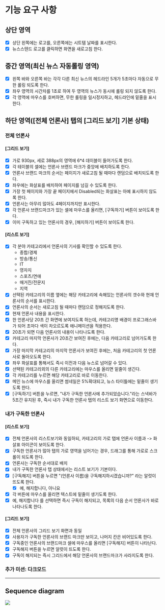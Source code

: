 # 기능 요구 사항
## 상단 영역
 - [X] 상단 왼쪽에는 로고를, 오른쪽에는 시트템 날짜를 표시한다.
 - [X] 뉴스스텐드 로고를 클릭하면 화면을 새로고침 한다.

## 중간 영역(최신 뉴스 자동롤링 영역)
 - [X] 왼쪽 바와 오른쪽 바는 각각 다른 최신 뉴스의 헤드라인 5개가 5초마다 자동으로 무한 롤링 되도록 한다.
 - [X] 좌우 영역의 시간차를 1초로 하여 두 영역의 뉴스가 동시에 롤링 되지 않도록 한다.
 - [X] 각 영역에 마우스를 호버하면, 무한 롤링을 일시정지하고, 헤드라인에 밑줄을 표시한다.

## 하단 영역([전체 언론사] 탭의 [그리드 보기] 기본 상태)
### 전체 언론사
#### [그리드 보기]
 - [X] 가로 930px, 세로 388px의 영역에 6*4 데이블이 들어가도록 한다.
 - [X] 각 테이블의 셀에는 언론사 브랜드 마크가 중앙에 배치하도록 한다.
 - [X] 언론사 브랜드 마크의 순서는 페이지가 새로고침 될 때마다 랜덤으로 배치되도록 한다.
 - [X] 좌우에는 화살표를 배치하여 페이지를 넘길 수 있도록 한다.
 - [X] 가장 첫 페이지와 가장 끝 페이지에서 Disabled되는 화살표는 아예 표시하지 않도록 한다.
 - [X] 언론사는 아무리 많아도 4페이지까지만 표시한다.
 - [X] 각 언론사 브랜드마크가 있는 셀에 마우스를 올리면, [구독하기] 버튼이 보이도록 한다.
 - [X] 이미 구독하고 있는 언론사의 경우, [해지하기] 버튼이 보이도록 한다.
 
#### [리스트 보기]
 - [X] 각 분야 카테고리에서 언론사의 기사를 확인할 수 있도록 한다.
   - 종합/경제
   - 방송/통신
   - IT
   - 영자지
   - 스포츠/연애
   - 매거진/전문지
   - 지역
 - [X] 선택된 카테고리의 이름 옆에는 해당 카테고리에 속해있는 언론사의 갯수와 현재 언론사의 순서를 표시한다.
 - [X] 언론사의 순서는 새로고침 될 때마다 랜덤으로 정해지도록 한다.
 - [X] 현재 언론사 내용을 표시한다.
 - [X] 한 언론사당 20초 간 화면에 보여지도록 하는데, 카테고리명 배경이 프로그래스바가 되어 초마다 색이 차오르도록 애니메이션을 적용한다.
 - [X] 20초가 되면 다음 언론사의 내용이 나타나도록 한다.
 - [X] 카테고리 마지막 언론사가 20초간 보여진 후에는, 다음 카테고리로 넘어가도록 한다.
 - [X] 가장 마지막 카테고리의 마지막 언론사가 보여진 후에는, 처음 카테고리의 첫 언론사로 돌아오도록 한다.
 - [X] 좌우 화살표를 통해서도 즉시 이전과 다음 뉴스로 넘어갈 수 있다.
 - [X] 선택된 카테고리외의 다른 카테고리에는 마우스를 올리면 밑줄이 생긴다.
 - [X] 각 카테고리를 누르면 해당 카테고리로 바로 이동한다.
 - [X] 메인 뉴스에 마우스를 올리면 썸네일은 5%확대되고, 뉴스 타이틀에는 밑줄이 생기도록 한다.
 - [X] [구독하기] 버튼을 누르면, "내가 구독한 언론사에 추가되었습니다."라는 스낵바가 5초간 유지된 후, 즉시 내가 구독한 언론사 탭의 리스트 보기 화면으로 이동한다.
 
 ### 내가 구독한 언론사
 #### [리스트 보기]
  - [X] 전체 언론사의 리스트보기와 동일하되, 카테고리의 가로 탭에 언론사 이름과 -> 화살표 아이콘이 보이도록 한다.
  - [X] 구독한 언론사가 많아 탭의 가로 영역을 넘어가는 경우, 드래그를 통해 가로로 스크롤이 되도록 한다.
  - [X] 언론사는 구독한 순서대로 배치
  - [X] 내가 구독한 언론사 탭 상태에서는 리스트 보기가 기본이다.
  - [X] [구독해지] 버튼을 누르면 "(언론사 이름)을 구독해지하시겠습니까?" 라는 알럿이 뜨도록 한다.
    - [X] 예, 해지합니다, 아니요
  - [X] 각 버튼에 마우스를 올리면 텍스트에 밑줄이 생기도록 한다.
  - [X] 예, 해지합니다 를 선택하면 즉시 구독이 해지되고, 목록의 다음 순서 언론사가 바로 나타나도록 한다.
#### [그리드 보기]
 - [X] 전체 언론사의 그리드 보기 화면과 동일
 - [X] 사용자가 구독한 언론사의 브랜드 마크만 보이고, 나머지 칸은 비어있도록 한다.
 - [X] 구독중인 언론사의 브랜드마크 셀에 마우스를 올리면 [구독해지] 버튼이 나타난다.
 - [X] 구독해지 버튼을 누르면 알럿이 뜨도록 한다.
 - [X] 구독이 해지되는 즉시 그리드에서 해당 언론사의 브랜드마크가 사라지도록 한다.
  
### 추가 미션: 다크모드
---

## Sequence diagram
[![](https://mermaid.ink/img/pako:eNqNkMFOwzAMhl8l8gmkjgfoAWmjW4cECKkTl6SHLDHMsCaVk6qgde9OuoFUEAdySj5__m3lAMZbhBye9743O81RbArlRDpzSc7i-9VrqMVsdi0WF_O2Ta_Lc3lxgjdyjdoi11NYyI1vH7APT4T9j8pS3mtyE7wc8UCh6rbBMG0xExTuKMTRGcRKPjKGU06FezTR8_8aSznOXyHaL7_87Q9iLUsmO1nmD-dWfmfWkEGD3Giy6bsOY4eCuMMGFeTpajW_KVDumDzdRV99OAN55A4z6FqrIxakX1g3Z3j8BGrre1E?type=png)](https://mermaid-js.github.io/mermaid-live-editor/edit#pako:eNqNkMFOwzAMhl8l8gmkjgfoAWmjW4cECKkTl6SHLDHMsCaVk6qgde9OuoFUEAdySj5__m3lAMZbhBye9743O81RbArlRDpzSc7i-9VrqMVsdi0WF_O2Ta_Lc3lxgjdyjdoi11NYyI1vH7APT4T9j8pS3mtyE7wc8UCh6rbBMG0xExTuKMTRGcRKPjKGU06FezTR8_8aSznOXyHaL7_87Q9iLUsmO1nmD-dWfmfWkEGD3Giy6bsOY4eCuMMGFeTpajW_KVDumDzdRV99OAN55A4z6FqrIxakX1g3Z3j8BGrre1E)
